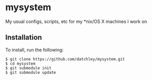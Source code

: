 mysystem
========

My usual configs, scripts, etc for my *nix/OS X machines I work on

Installation
------------

To install, run the following:

```
$ git clone https://github.com/datchley/mysystem.git
$ cd mysystem
$ git submodule init
$ git submodule update
```


